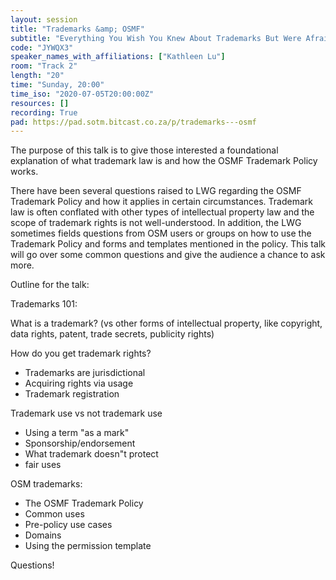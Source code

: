 ```yaml
---
layout: session
title: "Trademarks &amp; OSMF"
subtitle: "Everything You Wish You Knew About Trademarks But Were Afraid to Ask™️"
code: "JYWQX3"
speaker_names_with_affiliations: ["Kathleen Lu"]
room: "Track 2"
length: "20"
time: "Sunday, 20:00"
time_iso: "2020-07-05T20:00:00Z"
resources: []
recording: True
pad: https://pad.sotm.bitcast.co.za/p/trademarks---osmf
---
```

The purpose of this talk is to give those interested a foundational explanation of what trademark law is and how the OSMF Trademark Policy works. 

There have been several questions raised to LWG regarding the OSMF Trademark Policy and how it applies in certain circumstances. Trademark law is often conflated with other types of intellectual property law and the scope of trademark rights is not well-understood.  In addition, the LWG sometimes fields questions from OSM users or groups on how to use the Trademark Policy and forms and templates mentioned in the policy. This talk will go over some common questions and give the audience a chance to ask more.   

Outline for the talk:

Trademarks 101:

What is a trademark? (vs other forms of intellectual property, like copyright, data rights, patent, trade secrets, publicity rights)

How do you get trademark rights?
 - Trademarks are jurisdictional
 - Acquiring rights via usage
 - Trademark registration

Trademark use vs not trademark use
 - Using a term &#34;as a mark&#34;
 - Sponsorship/endorsement
 - What trademark doesn"t protect
 - fair uses

OSM trademarks:
 - The OSMF Trademark Policy
 - Common uses
 - Pre-policy use cases
 - Domains
 - Using the permission template

Questions!
